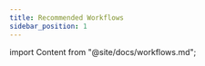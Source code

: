 ```yaml
---
title: Recommended Workflows
sidebar_position: 1
---
```


import Content from "@site/docs/workflows.md";

<Content />